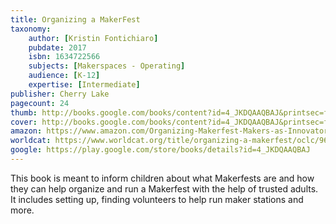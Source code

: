 ```yaml
---
title: Organizing a MakerFest
taxonomy:
	author: [Kristin Fontichiaro]
	pubdate: 2017
	isbn: 1634722566
	subjects: [Makerspaces - Operating]
	audience: [K-12]
	expertise: [Intermediate]
publisher: Cherry Lake
pagecount: 24
thumb: http://books.google.com/books/content?id=4_JKDQAAQBAJ&printsec=frontcover&img=1&zoom=2&edge=curl&imgtk=AFLRE73wycHrb3oL2gQEMmZXFw7q_9mLNdYCSa0nZuJ5pFw31l-QlqGoH4yRHbfES9Pa3AFxBdFBhOs3qPYuxR01jzFQT_3dmN3k2SB2mOcmaUuj9CPFMKEpJ3X1850NJ62yYTD_muE_&source=gbs_api
cover: http://books.google.com/books/content?id=4_JKDQAAQBAJ&printsec=frontcover&img=1&zoom=6&edge=curl&imgtk=AFLRE70QkGvukImjju7CQNLS4c9-I8FxHhJLwyvYgdk68jwj3onoG8LmrHkhpXXxiMGnpJTbDMtMGUnE_3-XsE_AgUJeC0mmWqkh5vkg6YzkFPUIIm7pwZHvOXVBUaekU8gQKnAxehmK&source=gbs_api
amazon: https://www.amazon.com/Organizing-Makerfest-Makers-as-Innovators/dp/1634723228
worldcat: https://www.worldcat.org/title/organizing-a-makerfest/oclc/967683438&referer=brief_results
google: https://play.google.com/store/books/details?id=4_JKDQAAQBAJ
---
```

This book is meant to inform children about what Makerfests are and how they can help organize and run a Makerfest with the help of trusted adults.  It includes setting up, finding volunteers to help run maker stations and more.